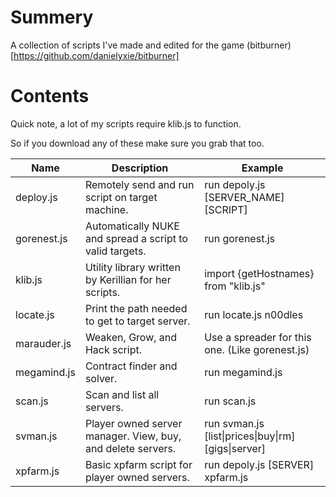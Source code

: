 # Summery
A collection of scripts I've made and edited for the game (bitburner)[https://github.com/danielyxie/bitburner]

# Contents
Quick note, a lot of my scripts require klib.js to function.

So if you download any of these make sure you grab that too.

| Name        | Description                                                   | Example                                                 |
|-------------|---------------------------------------------------------------|---------------------------------------------------------|
| deploy.js   | Remotely send and run script on target machine.               | run depoly.js \[SERVER_NAME\] \[SCRIPT\]                |
| gorenest.js | Automatically NUKE and spread a script to valid targets.      | run gorenest.js                                         |
| klib.js     | Utility library written by Kerillian for her scripts.         | import {getHostnames} from "klib.js"                    |
| locate.js   | Print the path needed to get to target server.                | run locate.js n00dles                                   |
| marauder.js | Weaken, Grow, and Hack script.                                | Use a spreader for this one. (Like gorenest.js)         |
| megamind.js | Contract finder and solver.                                   | run megamind.js                                         |
| scan.js     | Scan and list all servers.                                    | run scan.js                                             |
| svman.js    | Player owned server manager. View, buy, and delete servers.   | run svman.js \[list\|prices\|buy\|rm\] \[gigs\|server\] |
| xpfarm.js   | Basic xpfarm script for player owned servers.                 | run depoly.js \[SERVER\] xpfarm.js                      |